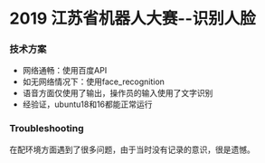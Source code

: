 # 2019 江苏省机器人大赛--识别人脸

### 技术方案

- 网络通畅：使用百度API
- 如无网络情况下：使用face_recognition
- 语音方面仅使用了输出，操作员的输入使用了文字识别
- 经验证，ubuntu18和16都能正常运行



### Troubleshooting

在配环境方面遇到了很多问题，由于当时没有记录的意识，很是遗憾。



